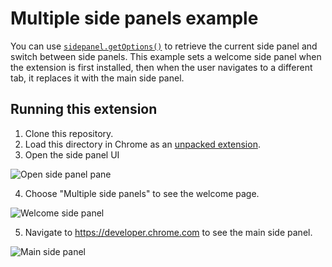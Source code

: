 # Multiple side panels example

You can use [`sidepanel.getOptions()`](https://developer.chrome.com/docs/extensions/reference/sidePanel/#method-getOptions) to retrieve the current side panel and switch between side panels. This example sets a welcome side panel when the extension is first installed, then when the user navigates to a different tab, it replaces it with the main side panel.

## Running this extension

1. Clone this repository.
2. Load this directory in Chrome as an [unpacked extension](https://developer.chrome.com/docs/extensions/mv3/getstarted/development-basics/#load-unpacked).
3. Open the side panel UI

<img src="https://wd.imgix.net/image/BhuKGJaIeLNPW9ehns59NfwqKxF2/voYard36Ju5HoccL6n4R.png" alt="Open side panel pane">

4. Choose "Multiple side panels" to see the welcome page.

<img src="https://wd.imgix.net/image/BhuKGJaIeLNPW9ehns59NfwqKxF2/dhSqpr4hqDX0EFy8NlzE.png" alt="Welcome side panel">

5. Navigate to https://developer.chrome.com to see the main side panel.

<img src="https://wd.imgix.net/image/BhuKGJaIeLNPW9ehns59NfwqKxF2/vtTL1BW8HLukz7jlrqZb.png" alt="Main side panel">
